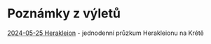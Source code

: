 # Poznámky z výletů

[2024-05-25 Herakleion](./2024-05-25-herakleion.md) - jednodenní průzkum Herakleionu na Krétě